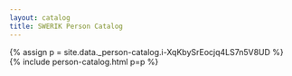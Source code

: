 ```yaml
---
layout: catalog
title: SWERIK Person Catalog
---
```

{% assign p = site.data._person-catalog.i-XqKbySrEocjq4LS7n5V8UD %}
{% include person-catalog.html p=p %}

